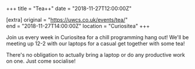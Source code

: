 +++
title = "Tea++"
date = "2018-11-27T12:00:00Z"

[extra]
original = "https://uwcs.co.uk/events/tea/"    
end = "2018-11-27T14:00:00Z"
location = "Curiositea"
+++

Join us every week in Curiositea for a chill programming hang out\! We'll be meeting up 12-2 with our laptops for a casual get together with some tea\!  

  

There's no obligation to actually bring a laptop or do any productive work on one. Just come socialise\!

